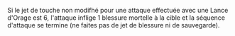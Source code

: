 Si le jet de touche non modifhé pour une attaque effectuée avec une Lance d'Orage est 6, l'attaque inflige 1 blessure mortelle à la cible et la séquence d'attaque se termine (ne faites pas de jet de blessure ni de sauvegarde).